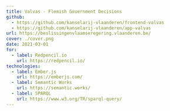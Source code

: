 ```yaml
---
title: Valvas - Flemish Government Decisions
github:
  - https://github.com/kanselarij-vlaanderen/frontend-valvas
  - https://github.com/kanselarij-vlaanderen/app-valvas
url: https://beslissingenvlaamseregering.vlaanderen.be/
cover: ./cover.png
date: 2021-03-01
for:
  - label: Redpencil.io
    url: https://redpencil.io/
technologies:
  - label: Ember.js
    url: https://emberjs.com/
  - label: Semantic Works
    url: https://semantic.works/
  - label: SPARQL
    url: https://www.w3.org/TR/sparql-query/
---
```

